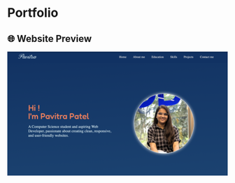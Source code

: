 # Portfolio
## 🌐 Website Preview

[![Website Preview](portfolio.png)](https://pavitraupatel-cyber.github.io/Portfolio/)
